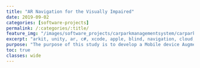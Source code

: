 ```yaml
---
title: "AR Navigation for the Visually Impaired"
date: 2019-09-02
categories: [software-projects]
permalink: /:categories/:title/
feature_img: "/images/software_projects/carparkmanagementsystem/carparkmanagementsystem_img00.jpg"
excerpt: "arkit, unity, ar, c#, xcode, apple, blind, navigation, cloud, placenote, travelling aid"
purpose: "The purpose of this study is to develop a Mobile device Augmented Reality based Assistive Technology (AT) for indoor navigation by blind users. Augmented Reality ARKit Ray-Casting is used to detect real-world objects and place virtual Marker GameObjects as way points for navigation in an AR scene."
toc: true
classes: wide
---
```

